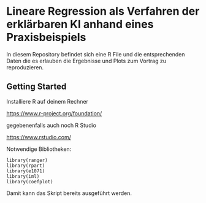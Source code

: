# Lineare Regression als Verfahren der erklärbaren KI anhand eines Praxisbeispiels
In diesem Repository befindet sich eine R File und die entsprechenden Daten die es erlauben die Ergebnisse und Plots zum Vortrag zu reproduzieren.

## Getting Started
Installiere R auf deinem Rechner

https://www.r-project.org/foundation/

gegebenenfalls auch noch R Studio

https://www.rstudio.com/

Notwendige Bibliotheken:


~~~ 
library(ranger)
library(rpart)
library(e1071)
library(iml)
library(coefplot)

~~~ 

Damit kann das Skript bereits ausgeführt werden.
